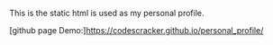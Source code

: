 This is the static html is used as my personal profile. 

[github page Demo:]https://codescracker.github.io/personal_profile/
